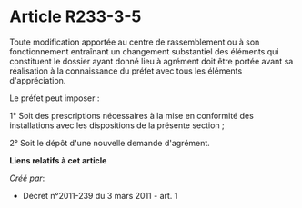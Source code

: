 # Article R233-3-5

Toute modification apportée au centre de rassemblement ou à son fonctionnement entraînant un changement substantiel des
éléments qui constituent le dossier ayant donné lieu à agrément doit être portée avant sa réalisation à la connaissance du
préfet avec tous les éléments d'appréciation. 

Le préfet peut imposer : 

1° Soit des prescriptions nécessaires à la mise en conformité des installations avec les dispositions de la présente
section ; 

2° Soit le dépôt d'une nouvelle demande d'agrément.

**Liens relatifs à cet article**

_Créé par_:

  - Décret n°2011-239 du 3 mars 2011 - art. 1
